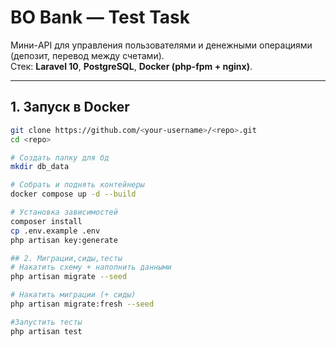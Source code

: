 # BO Bank — Test Task

Мини-API для управления пользователями и денежными операциями (депозит, перевод между счетами).  
Стек: **Laravel 10**, **PostgreSQL**, **Docker (php-fpm + nginx)**.

---

## 1. Запуск в Docker

```bash
git clone https://github.com/<your-username>/<repo>.git
cd <repo>

# Создать папку для бд
mkdir db_data

# Собрать и поднять контейнеры
docker compose up -d --build

# Установка зависимостей
composer install
cp .env.example .env
php artisan key:generate

## 2. Миграции,сиды,тесты
# Накатить схему + наполнить данными
php artisan migrate --seed

# Накатить миграции (+ сиды)
php artisan migrate:fresh --seed

#Запустить тесты
php artisan test